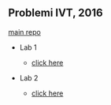 ## Problemi IVT, 2016

[main repo](https://github.com/vsergeenko/ivt2016)

* Lab 1
  + [click here](https://github.com/vsergeenko/ivt2016/tree/master/lab1/shadow-4.1.4.2%2Bsvn3283)

* Lab 2
  + [click here](https://github.com/vsergeenko/ivt2016/tree/master/lab2)  

